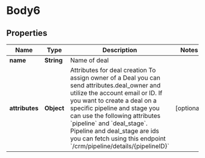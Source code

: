
# Body6

## Properties
Name | Type | Description | Notes
------------ | ------------- | ------------- | -------------
**name** | **String** | Name of deal | 
**attributes** | **Object** | Attributes for deal creation  To assign owner of a Deal you can send attributes.deal_owner and utilize the account email or ID.  If you want to create a deal on a specific pipeline and stage you can use the following attributes &#x60;pipeline&#x60; and &#x60;deal_stage&#x60;.  Pipeline and deal_stage are ids you can fetch using this endpoint &#x60;/crm/pipeline/details/{pipelineID}&#x60;  |  [optional]



